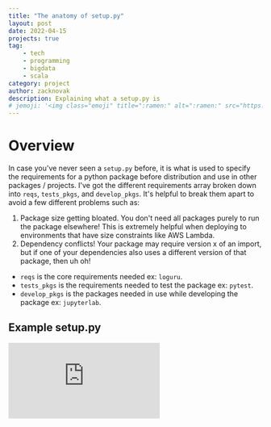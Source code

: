 ```yaml
---
title: "The anatomy of setup.py"
layout: post
date: 2022-04-15
projects: true
tag:
    - tech
    - programming
    - bigdata
    - scala
category: project
author: zacknovak
description: Explaining what a setup.py is
# jemoji: '<img class="emoji" title=":ramen:" alt=":ramen:" src="https://assets.github.com/images/icons/emoji/unicode/1f35c.png" height="20" width="20" align="absmiddle">'
---
```


# Overview

In case you've never seen a `setup.py` before, it is what is used to specify the requirements for a python package before distribution and use in other packages / projects. I've got the different requirements array broken down into `reqs`, `tests_pkgs`, and `develop_pkgs`. It's helpful to break them apart to avoid a few different problems such as:

1. Package size getting bloated. You don't need all packages purely to run the package elsewhere! This is extremely helpful when deploying to environments that have size constraints like AWS Lambda.
2. Dependency conflicts! Your package may require version x of an import, but if one of your dependencies also uses a different version of that package, then uh oh!

-   `reqs` is the core requirements needed ex: `loguru`.
-   `tests_pkgs` is the requirements needed to test the package ex: `pytest`.
-   `develop_pkgs` is the packages needed in use while developing the package ex: `jupyterlab`.

## Example setup.py

![setup.py](https://github.com/Novak478/novak478.github.io/blob/b1be658bfa6802d3ae734d4ac9fe35f9d99ac4cb/assets/python/example_setup.py)
